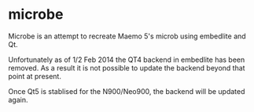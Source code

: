 microbe
=======

Microbe is an attempt to recreate Maemo 5's microb using embedlite and Qt.

Unfortunately as of 1/2 Feb 2014 the QT4 backend in embedlite has been removed. As a result it is not possible to update the backend beyond that point at present.

Once Qt5 is stablised for the N900/Neo900, the backend will be updated again.